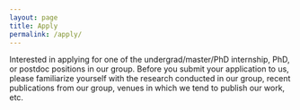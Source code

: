 ```yaml
---
layout: page
title: Apply
permalink: /apply/
---
```


Interested in applying for one of the undergrad/master/PhD internship, PhD, or postdoc positions in our group. Before you submit your application to us, please familiarize yourself with the research conducted in our group, recent publications from our group, venues in which we tend to publish our work, etc.   
